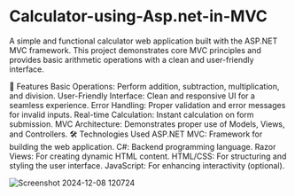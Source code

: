 # Calculator-using-Asp.net-in-MVC

A simple and functional calculator web application built with the ASP.NET MVC framework. This project demonstrates core MVC principles and provides basic arithmetic operations with a clean and user-friendly interface.

🚀 Features
Basic Operations: Perform addition, subtraction, multiplication, and division.
User-Friendly Interface: Clean and responsive UI for a seamless experience.
Error Handling: Proper validation and error messages for invalid inputs.
Real-time Calculation: Instant calculation on form submission.
MVC Architecture: Demonstrates proper use of Models, Views, and Controllers.
🛠️ Technologies Used
ASP.NET MVC: Framework for building the web application.
C#: Backend programming language.
Razor Views: For creating dynamic HTML content.
HTML/CSS: For structuring and styling the user interface.
JavaScript: For enhancing interactivity (optional).

![Screenshot 2024-12-08 120724](https://github.com/user-attachments/assets/4dd841fd-5e08-477b-a78f-b1d91a06d59f)
